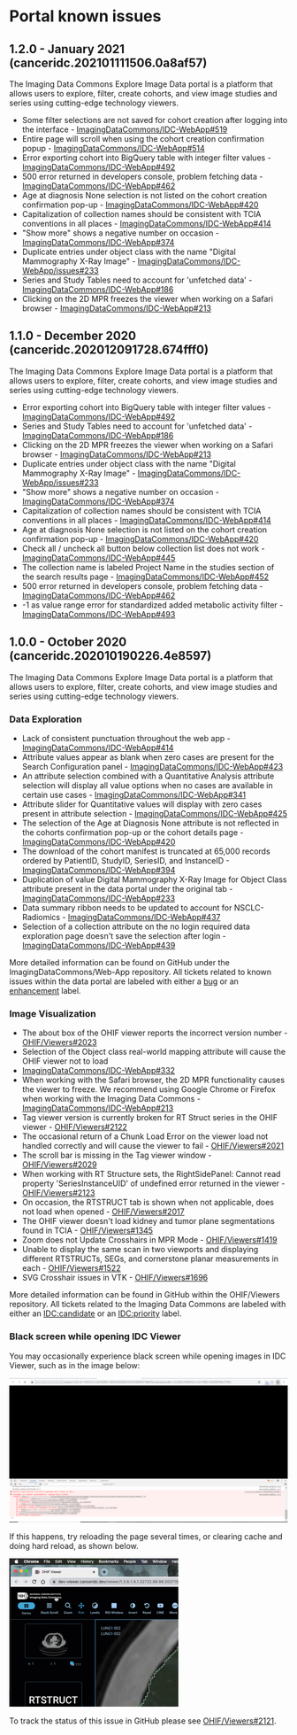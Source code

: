 # Portal known issues

## 1.2.0 - January 2021 \(canceridc.202101111506.0a8af57\)

The Imaging Data Commons Explore Image Data portal is a platform that allows users to explore, filter, create cohorts, and view image studies and series using cutting-edge technology viewers.

* Some filter selections are not saved for cohort creation after logging into the interface - [ImagingDataCommons/IDC-WebApp\#519](https://github.com/ImagingDataCommons/IDC-WebApp/issues/519)
* Entire page will scroll when using the cohort creation confirmation popup - [ImagingDataCommons/IDC-WebApp\#514](https://github.com/ImagingDataCommons/IDC-WebApp/issues/514)
* Error exporting cohort into BigQuery table with integer filter values - [ImagingDataCommons/IDC-WebApp\#492](https://github.com/ImagingDataCommons/IDC-WebApp/issues/492)
* 500 error returned in developers console, problem fetching data - [ImagingDataCommons/IDC-WebApp\#462](https://github.com/ImagingDataCommons/IDC-WebApp/issues/462)
* Age at diagnosis None selection is not listed on the cohort creation confirmation pop-up - [ImagingDataCommons/IDC-WebApp\#420](https://github.com/ImagingDataCommons/IDC-WebApp/issues/420)
* Capitalization of collection names should be consistent with TCIA conventions in all places - [ImagingDataCommons/IDC-WebApp\#414](https://github.com/ImagingDataCommons/IDC-WebApp/issues/414)
* "Show more" shows a negative number on occasion - [ImagingDataCommons/IDC-WebApp\#374](https://github.com/ImagingDataCommons/IDC-WebApp/issues/374)
* Duplicate entries under object class with the name "Digital Mammography X-Ray Image" - [ImagingDataCommons/IDC-WebApp/issues\#233](https://github.com/ImagingDataCommons/IDC-WebApp/issues/233)
* Series and Study Tables need to account for 'unfetched data'  - [ImagingDataCommons/IDC-WebApp\#186](https://github.com/ImagingDataCommons/IDC-WebApp/issues/186)
* Clicking on the 2D MPR freezes the viewer when working on a Safari browser - [ImagingDataCommons/IDC-WebApp\#213](https://github.com/ImagingDataCommons/IDC-WebApp/issues/213)

## 1.1.0 - December 2020 \(canceridc.202012091728.674fff0\)

The Imaging Data Commons Explore Image Data portal is a platform that allows users to explore, filter, create cohorts, and view image studies and series using cutting-edge technology viewers.

* Error exporting cohort into BigQuery table with integer filter values - [ImagingDataCommons/IDC-WebApp\#492](https://github.com/ImagingDataCommons/IDC-WebApp/issues/492)
* Series and Study Tables need to account for 'unfetched data'  - [ImagingDataCommons/IDC-WebApp\#186](https://github.com/ImagingDataCommons/IDC-WebApp/issues/186)
* Clicking on the 2D MPR freezes the viewer when working on a Safari browser - [ImagingDataCommons/IDC-WebApp\#213](https://github.com/ImagingDataCommons/IDC-WebApp/issues/213)
* Duplicate entries under object class with the name "Digital Mammography X-Ray Image" - [ImagingDataCommons/IDC-WebApp/issues\#233](https://github.com/ImagingDataCommons/IDC-WebApp/issues/233)
* "Show more" shows a negative number on occasion - [ImagingDataCommons/IDC-WebApp\#374](https://github.com/ImagingDataCommons/IDC-WebApp/issues/374)
* Capitalization of collection names should be consistent with TCIA conventions in all places - [ImagingDataCommons/IDC-WebApp\#414](https://github.com/ImagingDataCommons/IDC-WebApp/issues/414)
* Age at diagnosis None selection is not listed on the cohort creation confirmation pop-up - [ImagingDataCommons/IDC-WebApp\#420](https://github.com/ImagingDataCommons/IDC-WebApp/issues/420)
* Check all / uncheck all button below collection list does not work - [ImagingDataCommons/IDC-WebApp\#445](https://github.com/ImagingDataCommons/IDC-WebApp/issues/445)
* The collection name is labeled Project Name in the studies section of the search results page - [ImagingDataCommons/IDC-WebApp\#452](https://github.com/ImagingDataCommons/IDC-WebApp/issues/452)
* 500 error returned in developers console, problem fetching data - [ImagingDataCommons/IDC-WebApp\#462](https://github.com/ImagingDataCommons/IDC-WebApp/issues/462)
* -1 as value range error for standardized added metabolic activity filter - [ImagingDataCommons/IDC-WebApp\#493](https://github.com/ImagingDataCommons/IDC-WebApp/issues/493)

## 1.0.0 - October 2020 \(canceridc.202010190226.4e8597\)

The Imaging Data Commons Explore Image Data portal is a platform that allows users to explore, filter, create cohorts, and view image studies and series using cutting-edge technology viewers.

### **Data Exploration**

* Lack of consistent punctuation throughout the web app - [ImagingDataCommons/IDC-WebApp\#414](https://github.com/ImagingDataCommons/IDC-WebApp/issues/414)
* Attribute values appear as blank when zero cases are present for the Search Configuration panel - [ImagingDataCommons/IDC-WebApp\#423](https://github.com/ImagingDataCommons/IDC-WebApp/issues/423)
* An attribute selection combined with a Quantitative Analysis attribute selection will display all value options when no cases are available in certain use cases - [ImagingDataCommons/IDC-WebApp\#341](https://github.com/ImagingDataCommons/IDC-WebApp/issues/341)
* Attribute slider for Quantitative values will display with zero cases present in attribute selection - [ImagingDataCommons/IDC-WebApp\#425](https://github.com/ImagingDataCommons/IDC-WebApp/issues/425)
* The selection of the Age at Diagnosis None attribute is not reflected in the cohorts confirmation pop-up or the cohort details page - [ImagingDataCommons/IDC-WebApp\#420](https://github.com/ImagingDataCommons/IDC-WebApp/issues/420)
* The download of the cohort manifest is truncated at 65,000 records ordered by PatientID, StudyID, SeriesID, and InstanceID -[ ImagingDataCommons/IDC-WebApp\#394](https://github.com/ImagingDataCommons/IDC-WebApp/issues/394)
* Duplication of value Digital Mammography X-Ray Image  for Object Class attribute present in the data portal under the original tab -[ ImagingDataCommons/IDC-WebApp\#233](https://github.com/ImagingDataCommons/IDC-WebApp/issues/233)
* Data summary ribbon needs to be updated to account for NSCLC-Radiomics - [ImagingDataCommons/IDC-WebApp\#437](https://github.com/ImagingDataCommons/IDC-WebApp/issues/437)
* Selection of a collection attribute on the no login required data exploration page doesn't save the selection after login - [ImagingDataCommons/IDC-WebApp\#439](https://github.com/ImagingDataCommons/IDC-WebApp/issues/439)

More detailed information can be found on GitHub under the ImagingDataCommons/Web-App repository. All tickets related to known issues within the data portal are labeled with either a [bug](https://github.com/ImagingDataCommons/IDC-WebApp/issues?q=is%3Aissue+is%3Aopen+label%3Abug) or an [enhancement](https://github.com/ImagingDataCommons/IDC-WebApp/issues?q=is%3Aissue+is%3Aopen+label%3Aenhancement) label.

### **Image Visualization**

* The about box of the OHIF viewer reports the incorrect version number - [OHIF/Viewers\#2023](https://github.com/OHIF/Viewers/issues/2023)
* Selection of the Object class real-world mapping attribute will cause the OHIF viewer not to load
* [ImagingDataCommons/IDC-WebApp\#332](https://github.com/ImagingDataCommons/IDC-WebApp/issues/332)
* When working with the Safari browser, the 2D MPR functionality causes the viewer to freeze. We recommend using Google Chrome or Firefox when working with the Imaging Data Commons - [ImagingDataCommons/IDC-WebApp\#213](https://github.com/ImagingDataCommons/IDC-WebApp/issues/213)
* Tag viewer version is currently broken for RT Struct series in the OHIF viewer - [OHIF/Viewers\#2122](https://github.com/OHIF/Viewers/issues/2122)
* The occasional return of a Chunk Load Error on the viewer load not handled correctly and will cause the viewer to fail - [OHIF/Viewers\#2021](https://github.com/OHIF/Viewers/issues/2021)
* The scroll bar is missing in the Tag viewer window - [OHIF/Viewers\#2029](https://github.com/OHIF/Viewers/issues/2029)
* When working with RT Structure sets, the RightSidePanel: Cannot read property 'SeriesInstanceUID' of undefined error returned in the viewer - [OHIF/Viewers\#2123](https://github.com/OHIF/Viewers/issues/2123)
* On occasion, the RTSTRUCT tab is shown when not applicable, does not load when opened - [OHIF/Viewers\#2017](https://github.com/OHIF/Viewers/issues/2117)
* The OHIF viewer doesn't load  kidney and tumor plane segmentations found in TCIA - [OHIF/Viewers\#1345](https://github.com/OHIF/Viewers/issues/1345)
* Zoom does not Update Crosshairs in MPR Mode - [OHIF/Viewers\#1419](https://github.com/OHIF/Viewers/issues/1419)
* Unable to display the same scan in two viewports and displaying different RTSTRUCTs, SEGs, and cornerstone planar measurements in each - [OHIF/Viewers\#1522](https://github.com/OHIF/Viewers/issues/1522)
* SVG Crosshair issues in VTK - [OHIF/Viewers\#1696](https://github.com/OHIF/Viewers/issues/1696)

More detailed information can be found in GitHub within the OHIF/Viewers repository. All tickets related to the Imaging Data Commons are labeled with either an [IDC:candidate](https://github.com/OHIF/Viewers/labels/IDC%3Acandidate) or an [IDC:priority](https://github.com/OHIF/Viewers/labels/IDC%3Apriority) label.

### Black screen while opening IDC Viewer

You may occasionally experience black screen while opening images in IDC Viewer, such as in the image below:

![](../.gitbook/assets/96320286-dbc51680-0fc6-11eb-81ba-290e940f2f3f.png)

If this happens, try reloading the page several times, or clearing cache and doing hard reload, as shown below.

![](../.gitbook/assets/hard_reload.gif)

To track the status of this issue in GitHub please see [OHIF/Viewers\#2121](https://github.com/OHIF/Viewers/issues/2121).

